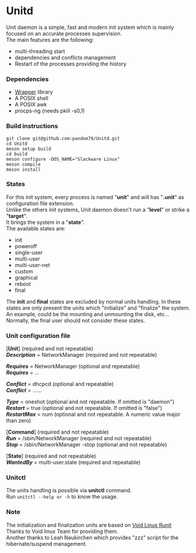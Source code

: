 # Unitd

Unit daemon is a simple, fast and modern init system which is mainly focused on an accurate processes supervision.<br/>
The main features are the following:

- multi-threading start
- dependencies and conflicts management
- Restart of the processes providing the history

### Dependencies

- [Wrapper](https://github.com/pandom79/wrapper) library
- A POSIX shell
- A POSIX awk
- procps-ng (needs pkill -s0,1)

### Build instructions
```
git clone git@github.com:pandom79/Unitd.git
cd Unitd
meson setup build
cd build
meson configure -DOS_NAME="Slackware Linux"
meson compile
meson install
```

### States

For this init system, every process is named "**unit**" and will has "**.unit**" as configuration file extension.<br/>
Unlike the others init systems, Unit daemon doesn't run a "**level**" or strike a "**target**".<br/>
It brings the system in a "**state**".<br/>
The available states are:

- init
- poweroff
- single-user
- multi-user
- multi-user-net
- custom
- graphical
- reboot
- final

The **init** and **final** states are excluded by normal units handling. In these states are only present the units which "initialize" and "finalize" the system. An example, could be the mounting and unmounting the disk, etc... Normally, the final user should not consider these states.


### Unit configuration file

[**Unit**]														          (required and not repeatable)<br/>
**_Description_** = NetworkManager								(required and not repeatable)<br/>

**_Requires_** = NetworkManager									  (optional and repeatable)<br/>
**_Requires_** = ...<br/>

**_Conflict_** = dhcpcd											      (optional and repeatable)<br/>
**_Conflict_** = ......<br/>

**_Type_** = oneshot												      (optional and not repeatable. If omitted is "daemon")<br/>
**_Restart_** = true												      (optional and not repeatable. If omitted  is "false")<br/>
**_RestartMax_** = num											      (optional and not repeatable. A numeric value major than zero)<br/>

[**Command**]                                   (required and not repeatable)<br/>
**_Run_** = /sbin/NetworkManager									(required and not repeatable)<br/>
**_Stop_** = /sbin/NetworkManager -stop						(optional and not repeatable)<br/>

[**State**]														          (required and not repeatable)<br/>
**_WantedBy_** = multi-user.state									(required and repeatable)<br/>


### Unitctl 

The units handling is possible via **unitctl** command.<br/>
Run ```unitctl --help or -h``` to know the usage.<br/>


### Note
The initialization and finalization units are based on [Void Linux Runit](https://github.com/void-linux/void-runit)<br/>
Thanks to Void linux Team for providing them.<br/>
Another thanks to Leah Neukirchen which provides "zzz" script for the hibernate/suspend management.<br/>

